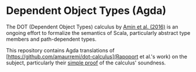 # Dependent Object Types (Agda)

The DOT (Dependent Object Types) calculus by [Amin et al. (2016)](http://infoscience.epfl.ch/record/215280/files/paper_1.pdf)
is an ongoing effort to formalize the semantics of Scala, particularly abstract
type members and path-dependent types.

This repository contains Agda translations of [https://github.com/amaurremi/dot-calculus](Rapoport et al.'s work)
on the subject, particularly their [simple proof](https://github.com/amaurremi/dot-calculus)
of the calculus' soundness.
